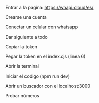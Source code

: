 Entrar a la pagina:  https://whapi.cloud/es/

Crearse una cuenta

Conectar un celular con whatsapp

Dar siguiente a todo

Copiar la token

Pegar la token en el index.cjs (linea 6)

Abrir la terminal

Iniciar el codigo (npm run dev)

Abrir un buscador con el localhost:3000

Probar números

